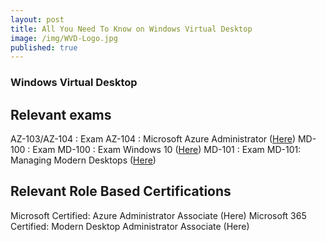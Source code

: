 ```yaml
---
layout: post
title: All You Need To Know on Windows Virtual Desktop
image: /img/WVD-Logo.jpg
published: true
---
```

### **Windows Virtual Desktop**

##  Relevant exams

AZ-103/AZ-104 : Exam AZ-104 : Microsoft Azure Administrator ([Here](https://docs.microsoft.com/en-us/learn/certifications/exams/AZ-104))
MD-100 : Exam MD-100 : Exam Windows 10 ([Here](https://docs.microsoft.com/en-us/learn/certifications/exams/md-100))
MD-101 : Exam MD-101: Managing Modern Desktops ([Here](https://docs.microsoft.com/en-us/learn/certifications/exams/md-101))

## Relevant Role Based Certifications

Microsoft Certified: Azure Administrator Associate (Here)
Microsoft 365 Certified: Modern Desktop Administrator Associate (Here)
